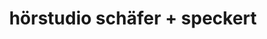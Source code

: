 ---
title: "hörstudio schäfer + speckert"
url: /bad-duerkheim/hoerstudio-schaefer-speckert/
shop: Hörgeräte
---